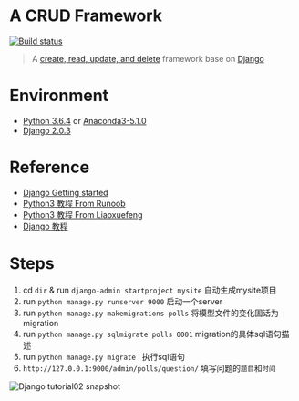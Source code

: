 A CRUD Framework
================
[![Build status](https://ci.appveyor.com/api/projects/status/y02knj78is0syqh6?svg=true)](https://ci.appveyor.com/project/chenfh5/crud)

> A [create, read, update, and delete](https://en.wikipedia.org/wiki/Create,_read,_update_and_delete) framework base on [Django](https://github.com/django/django)

# Environment
- [Python 3.6.4](https://www.python.org/downloads/release/python-364/) or [Anaconda3-5.1.0](https://www.anaconda.com/download/)
- [Django 2.0.3](https://www.djangoproject.com/download/)

# Reference
- [Django Getting started](https://docs.djangoproject.com/en/2.0/intro/)
- [Python3 教程 From Runoob](http://www.runoob.com/python3/python3-tutorial.html)
- [Python3 教程 From Liaoxuefeng](https://www.liaoxuefeng.com/wiki/0014316089557264a6b348958f449949df42a6d3a2e542c000)
- [Django 教程](www.runoob.com/django/django-tutorial.html)


# Steps
1. cd `dir` & run `django-admin startproject mysite` 自动生成mysite项目
2. run `python manage.py runserver 9000` 启动一个server
3. run `python manage.py makemigrations polls` 将模型文件的变化固话为migration
4. run `python manage.py sqlmigrate polls 0001` migration的具体sql语句描述
5. run `python manage.py migrate ` 执行sql语句
6. `http://127.0.0.1:9000/admin/polls/question/` 填写问题的`题目`和`时间`

![Django tutorial02 snapshot](https://upload-images.jianshu.io/upload_images/2189341-e3810eb6effaaab3.png?imageMogr2/auto-orient/strip%7CimageView2/2/w/1240)
